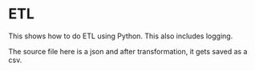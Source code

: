 # ETL
  This shows how to do ETL using Python. This also includes logging.
  
  The source file here is a json and after transformation, it gets saved as a csv.
